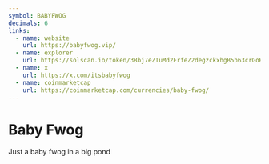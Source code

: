 ```yaml
---
symbol: BABYFWOG
decimals: 6
links:
  - name: website
    url: https://babyfwog.vip/
  - name: explorer
    url: https://solscan.io/token/3Bbj7eZTuMd2FrfeZ2degzckxhgB5b63crGoHLtrpump
  - name: x
    url: https://x.com/itsbabyfwog
  - name: coinmarketcap
    url: https://coinmarketcap.com/currencies/baby-fwog/
---
```


# Baby Fwog

Just a baby fwog in a big pond
